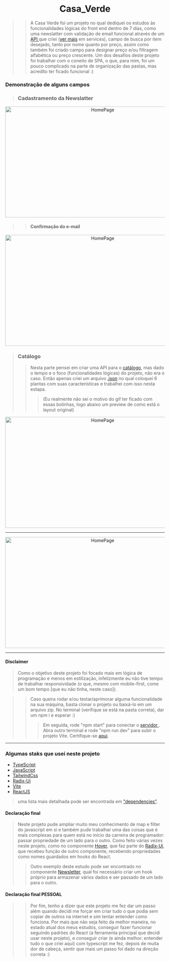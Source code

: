 <h1 align="center"> Casa_Verde </h1>

>> A Casa Verde foi um projeto no qual dediquei os estudos às funcionalidades lógicas do front end dentro de 7 dias, como uma newslatter com validação de email funcional através de um <a target="_blank" href="https://github.com/Felipe-Emanuel/Casa_Verde/blob/main/server.cjs"> API </a> que criei (<a target="_blank" href="https://github.com/Felipe-Emanuel/Casa_Verde/blob/main/src/services/sendMail.cjs">ver mais</a> em services), campo de busca por item desejado, tanto por nome quanto por preço, assim como também foi criado campo para designar preço e/ou filtragem alfabética ou preço crescente. Um dos desafios deste projeto foi trabalhar com o coneito de SPA, o que, para mim, foi um pouco complicado na parte de organização das pastas, mas acredito ter ficado funcional :)

### Demonstração de alguns campos

>### Cadastramento da Newslatter
<div align="center"> 
  <img align="center" alt="HomePage" height="350" width="600" src="https://user-images.githubusercontent.com/108142146/203310242-d5a3f815-1c29-4745-ab03-3e106ec7d229.png" />
</div>

>>#### Confirmação do e-mail

<div align="center"> 
  <img align="center" alt="HomePage" height="350" width="600" src="https://user-images.githubusercontent.com/108142146/203310913-b9a261b8-583d-4412-b78e-3e4f0f3c64d4.png" />
</div>

>### Catálogo
>> Nesta parte pensei em criar uma API para o <a target="_blank" href="https://github.com/Felipe-Emanuel/Casa_Verde/blob/main/src/services/Catalog.tsx" >catálogo</a>, mas dado o tempo e o foco (funcionalidades lógicas) do projeto, não era o caso. Então apenas criei um arquivo <a target="_blank" href="https://github.com/Felipe-Emanuel/Casa_Verde/blob/main/src/util/plant.json">.json</a> no qual coloquei 6 plantas com suas características e trabalhei com isso nesta estapa.
>>>(Eu realmente não sei o motivo do gif ter ficado com essas bolinhas, logo abaixo um preview de como está o layout original)

<div align="center"> 
  <img align="center" alt="HomePage" height="350" width="600" src="https://user-images.githubusercontent.com/108142146/203313543-39f6b857-2e9a-4da3-b8de-434515230ae0.gif" />
</div>

---

<div align="center"> 
  <img align="center" alt="HomePage" height="350" width="600" src="https://user-images.githubusercontent.com/108142146/203314027-138b1de2-26bb-4536-866b-9fabc359f071.png" />
</div>

---

#### Disclaimer
> Como o objetivo deste projeto foi focado mais em lógica de programação e menos em estilização, infelizmente eu não tive tempo de trabalhar responsividade (o que, mesmo com mobile-first, come um bom tempo [que eu não tinha, neste caso]).

>> Caso queira rodar e/ou testar/aprimorar alguma funcionalidade na sua máquina, basta clonar o projeto ou baixá-lo em um arquivo zip. No terminal (verifique se está na pasta correta), dar um npm i e esperar :)
>>> Em seguida, rode "npm start" para conectar o <a target="_blank" href="https://github.com/Felipe-Emanuel/Casa_Verde/blob/main/server.cjs"> servidor </a>. Abra outro terminal e rode "npm run dev" para subir o projeto Vite. Certifique-se <a target="_blank" href="https://github.com/Felipe-Emanuel/Casa_Verde/blob/main/package.json"> aqui</a>.

---

### Algumas staks que usei neste projeto
- <a target="_blank" href="https://www.typescriptlang.org/">TypeScript</a>
- <a target="_blank" href="https://www.javascript.com/">JavaScript</a>
- <a target="_blank" href="https://tailwindcss.com/">TailwindCss</a>
- <a target="_blank" href="https://www.radix-ui.com/">Radix-Ui</a>
- <a target="_blank" href="https://vitejs.dev/">Vite</a>
- <a target="_blank" href="https://reactjs.org/">ReactJS</a>

> uma lista mais detalhada pode ser encontrada em <a target="_blank" href="https://github.com/Felipe-Emanuel/Casa_Verde/blob/main/package.json">"dependencies"</a>.

#### Declaração final
> Neste projeto pude ampliar muito meu conhecimento de map e filter do javascript em si e também pude trabalhar uma das coisas que é mais complexas para quem está no início da carreira de programador: passar propriedade de um lado para o outro. Como feito várias vezes neste projeto, como no componente <a target="_blank" href="https://github.com/Felipe-Emanuel/Casa_Verde/blob/main/src/components/Hover.tsx">Hover</a>, que faz parte do <a target="_blank" href="https://www.radix-ui.com/">Radix-Ui</a>, que recebeu função de outro componente, recebendo propriedades como nomes guardados em hooks do React.
>> Outro exemplo deste estudo pode ser encontrado no componente <a target="_blank" href="https://github.com/Felipe-Emanuel/Casa_Verde/blob/main/src/components/Newsletter.tsx">Newsletter</a>, qual foi necessário criar um hook próprio para armazenar vários dados e ser passado de um lado para o outro.

#### Declaração final PESSOAL
>> Por fim, tenho a dizer que este projeto me fez dar um passo além quando decidi me forçar em criar tudo o que podia sem copiar de outros na internet e sim tentar entender como funciona. Por mais que não seja feito da melhor maneira, no estado atual dos meus estudos, conseguir fazer funcionar seguindo padrões do React (a ferramenta principal que decidi usar neste projeto), e conseguir criar (e ainda melhor: entender tudo o que criei aqui) com typescript me fez, depois de muita dor de cabeça, sentir que mais um passo foi dado na direção correta :)
